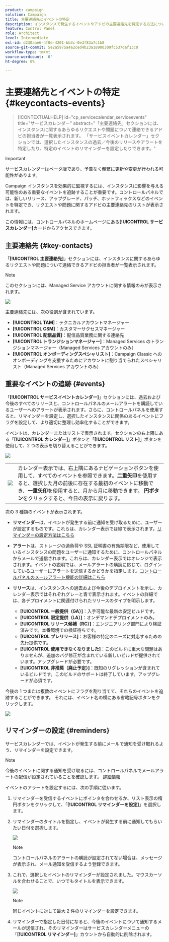 ```yaml
---
product: campaign
solution: Campaign
title: 主要連絡先とイベントの特定
description: インスタンスで発生するイベントやアドビの主要連絡先を特定する方法について説明します。
feature: Control Panel
role: Architect
level: Intermediate
exl-id: d230aae6-4f0e-4201-bb3c-0e3f83a7c1b8
source-git-commit: 5e2a5975a4a2ced4b23a18900309fc537daf13c0
workflow-type: tm+mt
source-wordcount: '0'
ht-degree: 0%

---
```


# 主要連絡先とイベントの特定 {#keycontacts-events}

>[!CONTEXTUALHELP]
>id="cp_servicecalendar_serviceevents"
>title="サービスカレンダー"
>abstract="「主要連絡先」セクションには、インスタンスに関するあらゆるリクエストや問題について連絡できるアドビの担当者が一覧表示されます。 「サービスイベントカレンダー」セクションでは、選択したインスタンスの過去／今後のリリースやアラートを特定したり、特定のイベントのリマインダーを設定したりできます。"

>[!IMPORTANT]
>
>サービスカレンダーはベータ版であり、予告なく頻繁に更新や変更が行われる可能性があります。

Campaign インスタンスを効果的に監視するには、インスタンスに影響を与える可能性のある重要なイベントを追跡することが重要です。コントロールパネルでは、新しいリリース、アップグレード、パッチ、ホットフィックスなどのイベントを特定でき、リクエストや問題に関するアドビの主要連絡先のリストが表示されます。

この情報には、コントロールパネルのホームページにある&#x200B;**[!UICONTROL サービスカレンダー]**&#x200B;カードからアクセスできます。

## 主要連絡先 {#key-contacts}

「**[!UICONTROL 主要連絡先]**」セクションには、インスタンスに関するあらゆるリクエストや問題について連絡できるアドビの担当者が一覧表示されます。

>[!NOTE]
>
>このセクションには、Managed Service アカウントに関する情報のみが表示されます。

![](assets/service-events-contacts.png)

主要連絡先には、次の役割が含まれています。

* **[!UICONTROL TAM]**：テクニカルアカウントマネージャー
* **[!UICONTROL CSM]**：カスタマーサクセスマネージャー
* **[!UICONTROL 配信品質]**：配信品質業務に関する連絡先
* **[!UICONTROL トランジションマネージャー]**：Managed Services のトランジションマネージャー（Managed Services アカウントのみ）
* **[!UICONTROL オンボーディングスペシャリスト]**：Campaign Classic へのオンボーディングを支援するためにアカウントに割り当てられたスペシャリスト（Managed Services アカウントのみ）

## 重要なイベントの追跡 {#events}

「**[!UICONTROL サービスイベントカレンダー]**」セクションには、過去および今後のすべてのリリースと、コントロールパネルのメールアラートを購読しているユーザーへのアラートが表示されます。さらに、コントロールパネルを使用すると、リマインダーを設定し、選択したインスタンスに関係のあるイベントにフラグを設定して、より適切に整理し効率化することができます。

イベントは、カレンダーまたはリストで表示されます。セクションの右上隅にある「**[!UICONTROL カレンダー]**」ボタンと「**[!UICONTROL リスト]**」ボタンを使用して、2 つの表示を切り替えることができます。

![](assets/service-events-calendar.png)

<table><tr style="border: 0;">
<td><img src="assets/do-not-localize/nav-buttons.png">
</td><td>カレンダー表示では、右上隅にあるナビゲーションボタンを使用して、すべてのイベントを参照できます。<b>二重矢印</b>を使用すると、選択した月の前後に存在する最初のイベントに移動でき、<b>一重矢印</b>を使用すると、月から月に移動できます。 <b>円ボタン</b>をクリックすると、今日の表示に戻ります。</td>
</tr></table>

次の 3 種類のイベントが表示されます。

* **リマインダー**&#x200B;は、イベントが発生する前に通知を受け取るために、ユーザーが設定するものです。これらは、カレンダー表示では緑で表示されます。[リマインダーの設定方法はこちら](#reminders)
* **アラート**&#x200B;は、ストレージの過負荷や SSL 証明書の有効期限など、使用しているインスタンスの問題をユーザーに通知するために、コントロールパネルからメールで送信されます。これらは、カレンダー表示ではオレンジで表示されます。イベントの説明では、メールアラートの購読に応じて、ログインしているユーザーにアラートを送信するかどうかを指定します。[コントロールパネルのメールアラート機能の詳細はこちら](../performance-monitoring/using/email-alerting.md)

* **リリース**&#x200B;は、インスタンスへの過去および今後のデプロイメントを示し、カレンダー表示ではそれぞれグレーと青で表示されます。イベントの詳細では、各デプロイメントに関連付けられたリリースのタイプを明示します。

   * **[!UICONTROL 一般提供（GA）]**：入手可能な最新の安定ビルドです。
   * **[!UICONTROL 限定提供（LA）]**：オンデマンドデプロイメントのみ。
   * **[!UICONTROL リリース候補（RC）]**：エンジニアリング部門により検証済みです。本番環境での検証待ちです。
   * **[!UICONTROL プレリリース]**：お客様の特定のニーズに対応するための先行提供です。
   * **[!UICONTROL 使用できなくなりました]**：このビルドに重大な問題はありませんが、追加のバグ修正が含まれている新しいビルドが提供されています。アップグレードが必要です。
   * **[!UICONTROL 非推奨（廃止予定）]**：既知のリグレッションが含まれているビルドです。このビルドのサポートは終了しています。アップグレードが必須です。

今後の 1 つまたは複数のイベントにフラグを割り当てて、それらのイベントを追跡することができます。 それには、イベント名の横にある省略記号ボタンをクリックします。

![](assets/service-events-flag.png)

## リマインダーの設定 {#reminders}

サービスカレンダーでは、イベントが発生する前にメールで通知を受け取れるよう、リマインダーを設定できます。

>[!NOTE]
>
>今後のイベントに関する通知を受け取るには、コントロールパネルでメールアラートの配信が設定されていることを確認します。 [詳細情報](../performance-monitoring/using/email-alerting.md)

イベントのアラートを設定するには、次の手順に従います。

1. リマインダーを受信するイベントにポインタを合わせるか、リスト表示の楕円ボタンをクリックして、「**[!UICONTROL リマインダーを設定]**」を選択します。

1. リマインダーのタイトルを指定し、イベントが発生する前に通知してもらいたい日付を選択します。

   ![](assets/service-events-set-reminder.png)

   >[!NOTE]
   >
   >コントロールパネルのアラートの購読が設定されてない場合は、メッセージが表示され、メール通知を受信するよう登録できます。

1. これで、選択したイベントのリマインダーが設定されました。マウスカーソルを合わせることで、いつでもタイトルを表示できます。

   ![](assets/service-events-reminder.png)

   >[!NOTE]
   >
   >同じイベントに対して最大 2 件のリマインダーを設定できます。

1. リマインダーで指定した日付になると、今後のイベントについて通知するメールが送信され、そのリマインダーはサービスカレンダーメニューの「**[!UICONTROL リマインダー]**」カウントから自動的に削除されます。
